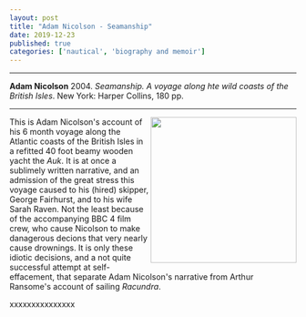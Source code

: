 ```yaml
---
layout: post
title: "Adam Nicolson - Seamanship"
date: 2019-12-23
published: true
categories: ['nautical', 'biography and memoir']
---
```



***
<b>Adam Nicolson</b> 2004. _Seamanship. A voyage along hte wild coasts of the British Isles_. New York: Harper Collins, 180 pp.

***


<img width="256" align="right" src="https://booklife-resized.s3-us-west-1.amazonaws.com/c5391b3de8883fae3bf2e7f504c4b86e-w204@1x.jpg" alt=""> 

This is Adam Nicolson's account of his 6 month voyage along the Atlantic coasts of the British Isles in a refitted 40 foot beamy wooden yacht the _Auk_.  It is at once a sublimely written narrative, and an admission of the great stress this voyage caused to his (hired) skipper, George Fairhurst, and to his wife Sarah Raven.  Not the least because of the accompanying BBC 4 film crew, who cause Nicolson to make danagerous decions that very nearly cause drownings. It is only these idiotic decisions, and a not quite successful attempt at self-effacement, that separate Adam Nicolson's narrative from Arthur Ransome's account of sailing _Racundra_.  

xxxxxxxxxxxxxxx
